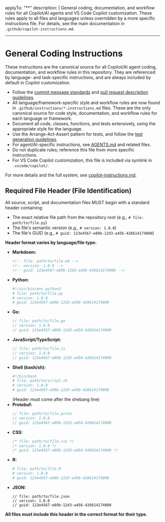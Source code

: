 ## <!-- file: .github/instructions/general-coding.instructions.md -->

applyTo: "\*\*"
description: |
General coding, documentation, and workflow rules for all Copilot/AI agents and VS Code Copilot customization. These rules apply to all files and languages unless overridden by a more specific instructions file. For details, see the main documentation in `.github/copilot-instructions.md`.

---

# General Coding Instructions

These instructions are the canonical source for all Copilot/AI agent coding, documentation, and workflow rules in this repository. They are referenced by language- and task-specific instructions, and are always included by default in Copilot customization.

- Follow the [commit message standards](../commit-messages.md) and [pull request description guidelines](../pull-request-descriptions.md).
- All language/framework-specific style and workflow rules are now found in `.github/instructions/*.instructions.md` files. These are the only canonical source for code style, documentation, and workflow rules for each language or framework.
- Document all code, classes, functions, and tests extensively, using the appropriate style for the language.
- Use the Arrange-Act-Assert pattern for tests, and follow the [test generation guidelines](../test-generation.md).
- For agent/AI-specific instructions, see [AGENTS.md](../AGENTS.md) and related files.
- Do not duplicate rules; reference this file from more specific instructions.
- For VS Code Copilot customization, this file is included via symlink in `.vscode/copilot/`.

For more details and the full system, see [copilot-instructions.md](../copilot-instructions.md).

## Required File Header (File Identification)

All source, script, and documentation files MUST begin with a standard header containing:

- The exact relative file path from the repository root (e.g., `# file: path/to/file.py`)
- The file's semantic version (e.g., `# version: 1.0.0`)
- The file's GUID (e.g., `# guid: 123e4567-e89b-12d3-a456-426614174000`)

**Header format varies by language/file type:**

- **Markdown:**
  ```markdown
  <!-- file: path/to/file.md -->
  <!-- version: 1.0.0 -->
  <!-- guid: 123e4567-e89b-12d3-a456-426614174000 -->
  ```
- **Python:**
  ```python
  #!/usr/bin/env python3
  # file: path/to/file.py
  # version: 1.0.0
  # guid: 123e4567-e89b-12d3-a456-426614174000
  ```
- **Go:**
  ```go
  // file: path/to/file.go
  // version: 1.0.0
  // guid: 123e4567-e89b-12d3-a456-426614174000
  ```
- **JavaScript/TypeScript:**
  ```js
  // file: path/to/file.js
  // version: 1.0.0
  // guid: 123e4567-e89b-12d3-a456-426614174000
  ```
- **Shell (bash/sh):**
  ```bash
  #!/bin/bash
  # file: path/to/script.sh
  # version: 1.0.0
  # guid: 123e4567-e89b-12d3-a456-426614174000
  ```
  (Header must come after the shebang line)
- **Protobuf:**
  ```protobuf
  // file: path/to/file.proto
  // version: 1.0.0
  // guid: 123e4567-e89b-12d3-a456-426614174000
  ```
- **CSS:**
  ```css
  /* file: path/to/file.css */
  /* version: 1.0.0 */
  /* guid: 123e4567-e89b-12d3-a456-426614174000 */
  ```
- **R:**
  ```r
  # file: path/to/file.R
  # version: 1.0.0
  # guid: 123e4567-e89b-12d3-a456-426614174000
  ```
- **JSON:**
  ```jsonc
  // file: path/to/file.json
  // version: 1.0.0
  // guid: 123e4567-e89b-12d3-a456-426614174000
  ```

**All files must include this header in the correct format for their type.**
